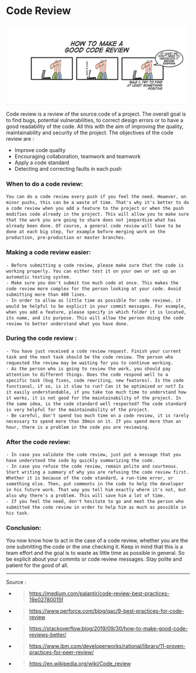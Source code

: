 # Code Review


![alt text](./imagecodereview.jpg "Code review image")


Code review is a review of the source code of a project. The overall goal is to find bugs, potential vulnerabilities, to correct design errors or to have a good readability of the code. All this with the aim of improving the quality, maintainability and security of the project.
The objectives of the code review are :
- Improve code quality
- Encouraging collaboration, teamwork and teamwork
- Apply a code standard
- Detecting and correcting faults in each push

### When to do a code review:
    You can do a code review every push if you feel the need. However, on minor pushs, this can be a waste of time. That's why it's better to do a code review when you add a feature to the project or when the push modifies code already in the project. This will allow you to make sure that the work you are going to share does not jeopardize what has already been done. Of course, a general code review will have to be done at each big step, for example before merging work on the production, pre-production or master branches.

### Making a code review easier:
    - Before submitting a code review, please make sure that the code is working properly. You can either test it on your own or set up an automatic testing system.
    - Make sure you don't submit too much code at once. This makes the code review more complex for the person looking at your code. Avoid submitting more than 400 lines.
    - In order to allow as little time as possible for code reviews, it would be helpful to be explicit in your commit messages. For example, when you add a feature, please specify in which folder it is located, its name, and its purpose. This will allow the person doing the code review to better understand what you have done.

### During the code review :
    - You have just received a code review request. Finish your current task and the next task should be the code review. The person who requested the review may be waiting for you to continue working.
    - As the person who is going to review the work, you should pay attention to different things. Does the code respond well to a specific task (bug fixes, code rewriting, new features). Is the code functional, if so, is it slow to run? Can it be optimized or not? Is it easily understandable, if you take too much time to understand how it works, it is not good for the maintainability of the project. In the same idea, is the code standard well respected? The code standard is very helpful for the maintainability of the project.
    - Be careful, don't spend too much time on a code review, it is rarely necessary to spend more than 30min on it. If you spend more than an hour, there is a problem in the code you are reviewing.

### After the code review:
    - In case you validate the code review, just put a message that you have understood the code by quickly summarizing the code.
    - In case you refuse the code review, remain polite and courteous. Start writing a summary of why you are refusing the code review first. Whether it is because of the code standard, a run-time error, or something else. Then, put comments in the code to help the developer in his future work. That way you tell him exactly where it's not, but also why there's a problem. This will save him a lot of time.
    - If you feel the need, don't hesitate to go and meet the person who submitted the code review in order to help him as much as possible in his task.

### Conclusion:
You now know how to act in the case of a code review, whether you are the one submitting the code or the one checking it. Keep in mind that this is a team effort and the goal is to waste as little time as possible in general. So be explicit about your commits or code review messages. Stay polite and patient for the good of all.

***

Source :
* >https://medium.com/palantir/code-review-best-practices-19e02780015f
* >https://www.perforce.com/blog/qac/9-best-practices-for-code-review
* >https://stackoverflow.blog/2019/09/30/how-to-make-good-code-reviews-better/
* >https://www.ibm.com/developerworks/rational/library/11-proven-practices-for-peer-review/
* >https://en.wikipedia.org/wiki/Code_review


